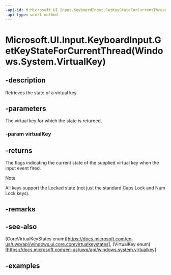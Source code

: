 ```yaml
---
-api-id: M:Microsoft.UI.Input.KeyboardInput.GetKeyStateForCurrentThread(Windows.System.VirtualKey)
-api-type: winrt method
---
```


# Microsoft.UI.Input.KeyboardInput.GetKeyStateForCurrentThread(Windows.System.VirtualKey)

<!--
public static Windows.UI.Core.CoreVirtualKeyStates GetKeyStateForCurrentThread (Windows.System.VirtualKey virtualKey);
-->


## -description
Retrieves the state of a virtual key. 

## -parameters
The virtual key for which the state is returned.

### -param virtualKey

## -returns
The flags indicating the current state of the supplied virtual key when the input event fired.

> [!NOTE] 
> All keys support the Locked state (not just the standard Caps Lock and Num Lock keys).

## -remarks

## -see-also
(CoreVirtualKeyStates enum)[https://docs.microsoft.com/en-us/uwp/api/windows.ui.core.corevirtualkeystates], (VirtualKey enum)[https://docs.microsoft.com/en-us/uwp/api/windows.system.virtualkey]

## -examples